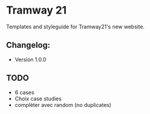 # Tramway 21

Templates and styleguide for Tramway21's new website.

## Changelog:

- Version 1.0.0

## TODO

- 6 cases
- Choix case studies
- complèter avec random (no duplicates)
